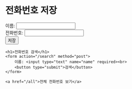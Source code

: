 <!DOCTYPE html>
<html lang="en">
<head>
    <meta charset="UTF-8">
    <title>전화번호 저장</title>
</head>
<body>
    <h1>전화번호 저장</h1>
    <form action="/save" method="get">
        이름: <input type="text" name="name" required><br>
        전화번호: <input type="text" name="phone" required><br>
        <button type="submit">저장</button>
    </form>

    <h1>전화번호 검색</h1>
    <form action="/search" method="post">
        이름: <input type="text" name="name" required><br>
        <button type="submit">검색</button>
    </form>

    <a href="/all">전체 전화번호 보기</a>
</body>
</html>
